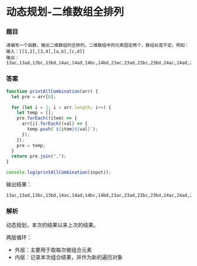 # 动态规划-二维数组全排列

### 题目

```
请编写一个函数，输出二维数组的全排列，二维数组中的元素固定两个，数组长度不定，例如：
输入：[[1,2],[3,4],[a,b],[c,d]]
输出：13ac,13ad,13bc,13bd,14ac,14ad,14bc,14bd,23ac,23ad,23bc,23bd,24ac,24ad,24bc,24bd
```

### 答案

```javascript
function printAllCombination(arr) {
  let pre = arr[0];

  for (let i = 1; i < arr.length; i++) {
    let temp = [];
    pre.forEach((item) => {
      arr[i].forEach((val) => {
        temp.push(`${item}${val}`);
      });
    });
    pre = temp;
  }
  return pre.join(",");
}

console.log(printAllCombination(input));
```

输出结果：

```
13ac,13ad,13bc,13bd,14ac,14ad,14bc,14bd,23ac,23ad,23bc,23bd,24ac,24ad,24bc,24bd
```

### 解析

动态规划，本次的结果以来上次的结果。

两层循环：

* 外层：主要用于取每次被组合元素
* 内层：记录本次组合结果，并作为新的遍历对象

